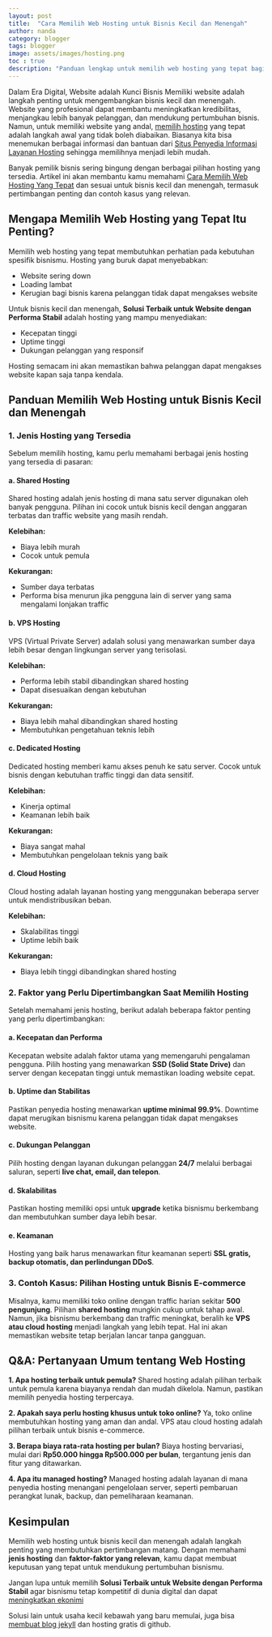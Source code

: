 ```yaml
---
layout: post
title:  "Cara Memilih Web Hosting untuk Bisnis Kecil dan Menengah"
author: nanda
category: blogger
tags: blogger
image: assets/images/hosting.png
toc : true
description: "Panduan lengkap untuk memilih web hosting yang tepat bagi bisnis kecil dan menengah. Pelajari berbagai jenis hosting, faktor yang perlu dipertimbangkan, serta contoh kasus yang relevan"
---
```



Dalam Era Digital, Website adalah Kunci Bisnis Memiliki website adalah langkah penting untuk mengembangkan bisnis kecil dan menengah. Website yang profesional dapat membantu meningkatkan kredibilitas, menjangkau lebih banyak pelanggan, dan mendukung pertumbuhan bisnis. Namun, untuk memiliki website yang andal, [memilih hosting](https://pediaku.id/memilih-hosting-untuk-bisnis/) yang tepat adalah langkah awal yang tidak boleh diabaikan. Biasanya kita bisa menemukan berbagai informasi dan bantuan dari [Situs Penyedia Informasi Layanan Hosting](https://www.tophostrankings.com/) sehingga memilihnya menjadi lebih mudah.

Banyak pemilik bisnis sering bingung dengan berbagai pilihan hosting yang tersedia. Artikel ini akan membantu kamu memahami [Cara Memilih Web Hosting Yang Tepat](https://www.tophostrankings.com/cara-memilih-web-hosting-yang-tepat-untuk-website-anda/) dan sesuai untuk bisnis kecil dan menengah, termasuk pertimbangan penting dan contoh kasus yang relevan.

## Mengapa Memilih Web Hosting yang Tepat Itu Penting?

Memilih web hosting yang tepat membutuhkan perhatian pada kebutuhan spesifik bisnismu. Hosting yang buruk dapat menyebabkan:

- Website sering down
- Loading lambat
- Kerugian bagi bisnis karena pelanggan tidak dapat mengakses website

Untuk bisnis kecil dan menengah, **Solusi Terbaik untuk Website dengan Performa Stabil** adalah hosting yang mampu menyediakan:

- Kecepatan tinggi
- Uptime tinggi
- Dukungan pelanggan yang responsif

Hosting semacam ini akan memastikan bahwa pelanggan dapat mengakses website kapan saja tanpa kendala.

## Panduan Memilih Web Hosting untuk Bisnis Kecil dan Menengah

### 1. Jenis Hosting yang Tersedia

Sebelum memilih hosting, kamu perlu memahami berbagai jenis hosting yang tersedia di pasaran:

#### a. Shared Hosting
Shared hosting adalah jenis hosting di mana satu server digunakan oleh banyak pengguna. Pilihan ini cocok untuk bisnis kecil dengan anggaran terbatas dan traffic website yang masih rendah.

**Kelebihan:**
- Biaya lebih murah
- Cocok untuk pemula

**Kekurangan:**
- Sumber daya terbatas
- Performa bisa menurun jika pengguna lain di server yang sama mengalami lonjakan traffic

#### b. VPS Hosting
VPS (Virtual Private Server) adalah solusi yang menawarkan sumber daya lebih besar dengan lingkungan server yang terisolasi.

**Kelebihan:**
- Performa lebih stabil dibandingkan shared hosting
- Dapat disesuaikan dengan kebutuhan

**Kekurangan:**
- Biaya lebih mahal dibandingkan shared hosting
- Membutuhkan pengetahuan teknis lebih

#### c. Dedicated Hosting
Dedicated hosting memberi kamu akses penuh ke satu server. Cocok untuk bisnis dengan kebutuhan traffic tinggi dan data sensitif.

**Kelebihan:**
- Kinerja optimal
- Keamanan lebih baik

**Kekurangan:**
- Biaya sangat mahal
- Membutuhkan pengelolaan teknis yang baik

#### d. Cloud Hosting
Cloud hosting adalah layanan hosting yang menggunakan beberapa server untuk mendistribusikan beban.

**Kelebihan:**
- Skalabilitas tinggi
- Uptime lebih baik

**Kekurangan:**
- Biaya lebih tinggi dibandingkan shared hosting

### 2. Faktor yang Perlu Dipertimbangkan Saat Memilih Hosting

Setelah memahami jenis hosting, berikut adalah beberapa faktor penting yang perlu dipertimbangkan:

#### a. Kecepatan dan Performa
Kecepatan website adalah faktor utama yang memengaruhi pengalaman pengguna. Pilih hosting yang menawarkan **SSD (Solid State Drive)** dan server dengan kecepatan tinggi untuk memastikan loading website cepat.

#### b. Uptime dan Stabilitas
Pastikan penyedia hosting menawarkan **uptime minimal 99.9%**. Downtime dapat merugikan bisnismu karena pelanggan tidak dapat mengakses website.

#### c. Dukungan Pelanggan
Pilih hosting dengan layanan dukungan pelanggan **24/7** melalui berbagai saluran, seperti **live chat, email, dan telepon**.

#### d. Skalabilitas
Pastikan hosting memiliki opsi untuk **upgrade** ketika bisnismu berkembang dan membutuhkan sumber daya lebih besar.

#### e. Keamanan
Hosting yang baik harus menawarkan fitur keamanan seperti **SSL gratis, backup otomatis, dan perlindungan DDoS**.

### 3. Contoh Kasus: Pilihan Hosting untuk Bisnis E-commerce

Misalnya, kamu memiliki toko online dengan traffic harian sekitar **500 pengunjung**. Pilihan **shared hosting** mungkin cukup untuk tahap awal. Namun, jika bisnismu berkembang dan traffic meningkat, beralih ke **VPS atau cloud hosting** menjadi langkah yang lebih tepat. Hal ini akan memastikan website tetap berjalan lancar tanpa gangguan.

## Q&A: Pertanyaan Umum tentang Web Hosting

**1. Apa hosting terbaik untuk pemula?**
Shared hosting adalah pilihan terbaik untuk pemula karena biayanya rendah dan mudah dikelola. Namun, pastikan memilih penyedia hosting terpercaya.

**2. Apakah saya perlu hosting khusus untuk toko online?**
Ya, toko online membutuhkan hosting yang aman dan andal. VPS atau cloud hosting adalah pilihan terbaik untuk bisnis e-commerce.

**3. Berapa biaya rata-rata hosting per bulan?**
Biaya hosting bervariasi, mulai dari **Rp50.000 hingga Rp500.000 per bulan**, tergantung jenis dan fitur yang ditawarkan.

**4. Apa itu managed hosting?**
Managed hosting adalah layanan di mana penyedia hosting menangani pengelolaan server, seperti pembaruan perangkat lunak, backup, dan pemeliharaan keamanan.

## Kesimpulan

Memilih web hosting untuk bisnis kecil dan menengah adalah langkah penting yang membutuhkan pertimbangan matang. Dengan memahami **jenis hosting** dan **faktor-faktor yang relevan**, kamu dapat membuat keputusan yang tepat untuk mendukung pertumbuhan bisnismu.

Jangan lupa untuk memilih **Solusi Terbaik untuk Website dengan Performa Stabil** agar bisnismu tetap kompetitif di dunia digital dan dapat [meningkatkan ekonimi](https://pediaku.id/ekonomi-indonesia-lebih-kuat-dari-timor-leste/)

Solusi lain untuk usaha kecil kebawah yang baru memulai, juga bisa [membuat blog jekyll](https://kinin.web.id/membuat-blog-jekyll/) dan hosting gratis di github.